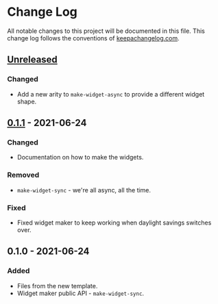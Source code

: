 # Change Log
All notable changes to this project will be documented in this file. This change log follows the conventions of [keepachangelog.com](http://keepachangelog.com/).

## [Unreleased]
### Changed
- Add a new arity to `make-widget-async` to provide a different widget shape.

## [0.1.1] - 2021-06-24
### Changed
- Documentation on how to make the widgets.

### Removed
- `make-widget-sync` - we're all async, all the time.

### Fixed
- Fixed widget maker to keep working when daylight savings switches over.

## 0.1.0 - 2021-06-24
### Added
- Files from the new template.
- Widget maker public API - `make-widget-sync`.

[Unreleased]: https://github.com/your-name/skill-generator/compare/0.1.1...HEAD
[0.1.1]: https://github.com/your-name/skill-generator/compare/0.1.0...0.1.1
